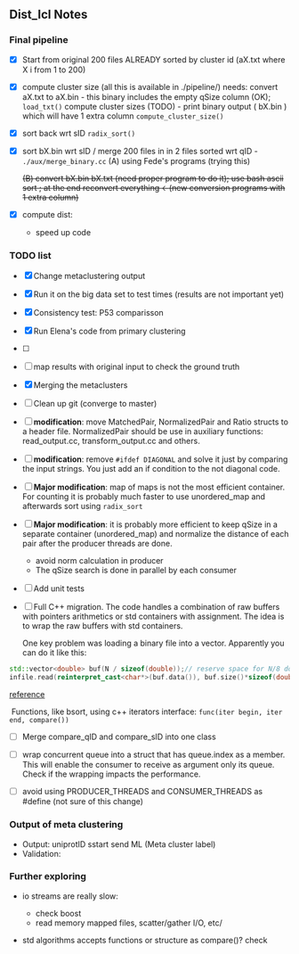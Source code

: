## Dist_Icl Notes

### Final pipeline

- [x] Start from original 200 files ALREADY sorted by cluster id  (aX.txt where X i from 1 to 200)

- [x] compute cluster size (all this is available in ./pipeline/)
  needs: convert aX.txt to aX.bin - this binary includes the empty qSize column (OK);  `load_txt()`
  compute cluster sizes (TODO) - print binary output ( bX.bin ) which will have 1 extra column `compute_cluster_size()`

- [x] sort back wrt sID `radix_sort()`

- [x] sort bX.bin wrt sID / merge 200 files in in 2 files sorted wrt qID - `./aux/merge_binary.cc`
  (A) using Fede's programs (trying this)

  ~~(B) convert bX.bin bX.txt (need proper program to do it); use  bash  ascii sort ; at the end reconvert everything <-(new conversion  programs with 1 extra column)~~

- [x] compute dist:

  * speed up code



### TODO list

- [x] Change metaclustering output

- [x] Run it on the big data set to test times (results are not important yet)

- [x] Consistency test: P53 comparisson

- [x] Run Elena's code from primary clustering

- [ ] 

- [ ] map results with original input to check the ground truth

- [x] Merging the metaclusters

- [ ] Clean up git (converge to master)

- [ ] **modification**: move MatchedPair, NormalizedPair and Ratio structs to a header file. NormalizedPair should be use in auxiliary functions: read_output.cc, transform_output.cc and others.

- [ ] **modification**: remove `#ifdef DIAGONAL` and solve it just by comparing the input strings. You just add an if condition to the not diagonal code.

- [ ] **Major modification**: map of maps is not the most efficient container. For counting it is probably much faster to use unordered_map and afterwards sort using `radix_sort` 

- [ ] **Major modification**: it is probably more efficient to keep qSize in a separate container (unordered_map) and normalize the distance of each pair after the producer threads are done.
  * avoid norm calculation in producer
  * The qSize search is done in parallel by each consumer

- [ ] Add unit tests

- [ ] Full C++ migration. The code handles a combination of raw buffers with pointers arithmetics or std containers with assignment. The idea is to wrap the raw buffers with std containers.

  One key problem was loading a binary file into a vector. Apparently you can do it like this:

```cpp
std::vector<double> buf(N / sizeof(double));// reserve space for N/8 doubles
infile.read(reinterpret_cast<char*>(buf.data()), buf.size()*sizeof(double)); // or &buf[0] for C++98
```

[reference](https://stackoverflow.com/questions/28707928/how-to-efficiently-read-a-binary-file-into-a-vector-c)

​	Functions, like bsort, using c++ iterators interface: `func(iter begin, iter end, compare())`

- [ ] Merge compare_qID and compare_sID into one class

- [ ] wrap concurrent queue into a struct that has queue.index as a member. This will enable the consumer to receive as argument only its queue.  Check if the wrapping impacts the performance.

- [ ] avoid using PRODUCER_THREADS and CONSUMER_THREADS as #define (not sure of this change)



### Output of meta clustering 

* Output: uniprotID sstart send ML (Meta cluster label)
* Validation:

### Further exploring

* io streams are really slow:
  * check boost
  * read memory mapped files, scatter/gather I/O, etc/

* std algorithms accepts functions or structure as compare()? check